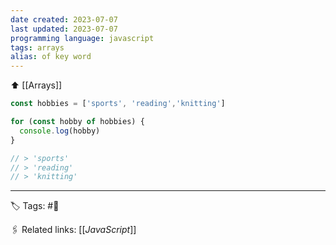 ```yaml
---
date created: 2023-07-07
last updated: 2023-07-07
programming language: javascript
tags: arrays
alias: of key word
---
```

⬆ [[Arrays]]

```js
const hobbies = ['sports', 'reading','knitting']

for (const hobby of hobbies) {
  console.log(hobby)
}

// > 'sports'
// > 'reading'
// > 'knitting'
```

---
🏷 Tags: #🌱

🖇 Related links:
[[_JavaScript_]]
